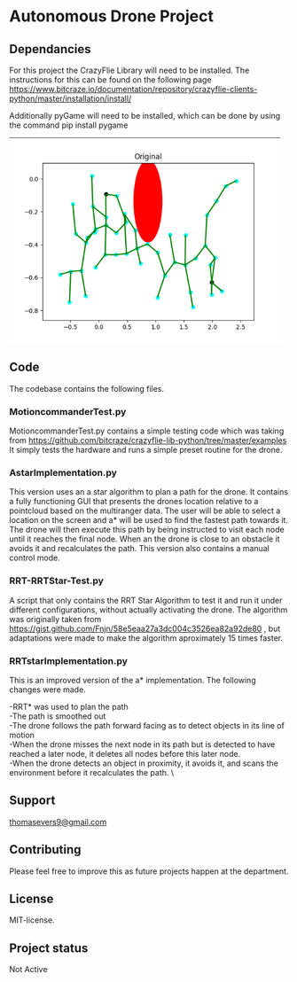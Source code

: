 # Autonomous Drone Project

## Dependancies
For this project the CrazyFlie Library will need to be installed. 
The instructions for this can be found on the following page https://www.bitcraze.io/documentation/repository/crazyflie-clients-python/master/installation/install/

Additionally pyGame will need to be installed, which can be done by using the command pip install pygame

 ![alt text](report/graph.png "Title")

## Code
The codebase contains the following files.

### MotioncommanderTest.py
MotioncommanderTest.py contains a simple testing code which was taking from https://github.com/bitcraze/crazyflie-lib-python/tree/master/examples
It simply tests the hardware and runs a simple preset routine for the drone.

### AstarImplementation.py
This version uses an a star algorithm to plan a path for the drone. 
It contains a fully functioning GUI that presents the drones location relative to a pointcloud based on the multiranger data.
The user will be able to select a location on the screen and a* will be used to find the fastest path towards it.
The drone will then execute this path by being instructed to visit each node until it reaches the final node. 
When an the drone is close to an obstacle it avoids it and recalculates the path.
This version also contains a manual control mode.

### RRT-RRTStar-Test.py
A script that only contains the RRT Star Algorithm to test it and run it under different configurations, without actually activating the drone.
The algorithm was originally taken from https://gist.github.com/Fnjn/58e5eaa27a3dc004c3526ea82a92de80 , but adaptations were made to make the algorithm aproximately 15 times faster. 

### RRTstarImplementation.py

This is an improved version of the a* implementation. The following changes were made.

-RRT* was used to plan the path \
-The path is smoothed out \
-The drone follows the path forward facing as to detect objects in its line of motion \
-When the drone misses the next node in its path but is detected to have reached a later node, 
it deletes all nodes before this later node. \
-When the drone detects an object in proximity, it avoids it, 
and scans the environment before it recalculates the path. \



## Support
thomasevers9@gmail.com

## Contributing
Please feel free to improve this as future projects happen at the department.

## License
MIT-license.

## Project status
Not Active
